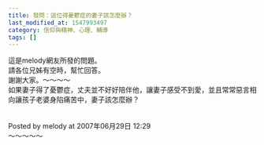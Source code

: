 ```yaml
---
title: 發問：這位得憂鬱症的妻子該怎麼辦？
last_modified_at: 1547993497
category: 信仰與精神、心理、輔導
tags: []
---
```


<p>這是melody網友所發的問題。<br/>請各位兄姊有空時，幫忙回答。<br/>謝謝大家。<!--more-->～～～～<br/>如果妻子得了憂鬱症，丈夫並不好好陪伴他，讓妻子感受不到愛，並且常常惡言相向讓孩子老婆身陷痛苦中，妻子該怎麼辦？<br/><br/><br/>Posted by melody at 2007年06月29日 12:29 <br/>～～～～～<br/></p><p> </p><br/><br/><br/>